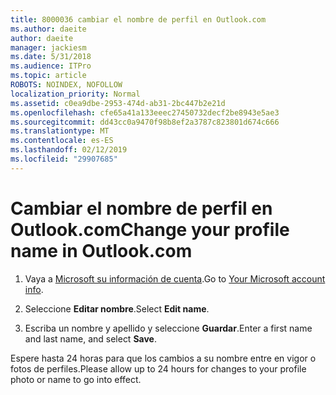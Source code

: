```yaml
---
title: 8000036 cambiar el nombre de perfil en Outlook.com
ms.author: daeite
author: daeite
manager: jackiesm
ms.date: 5/31/2018
ms.audience: ITPro
ms.topic: article
ROBOTS: NOINDEX, NOFOLLOW
localization_priority: Normal
ms.assetid: c0ea9dbe-2953-474d-ab31-2bc447b2e21d
ms.openlocfilehash: cfe65a41a133eeec27450732decf2be8943e5ae3
ms.sourcegitcommit: dd43cc0a9470f98b8ef2a3787c823801d674c666
ms.translationtype: MT
ms.contentlocale: es-ES
ms.lasthandoff: 02/12/2019
ms.locfileid: "29907685"
---
```

# <a name="change-your-profile-name-in-outlookcom"></a><span data-ttu-id="9e5f7-102">Cambiar el nombre de perfil en Outlook.com</span><span class="sxs-lookup"><span data-stu-id="9e5f7-102">Change your profile name in Outlook.com</span></span>

1. <span data-ttu-id="9e5f7-103">Vaya a [Microsoft su información de cuenta](https://go.microsoft.com/fwlink/p/?linkid=860841).</span><span class="sxs-lookup"><span data-stu-id="9e5f7-103">Go to [Your Microsoft account info](https://go.microsoft.com/fwlink/p/?linkid=860841).</span></span>
    
2. <span data-ttu-id="9e5f7-104">Seleccione **Editar nombre**.</span><span class="sxs-lookup"><span data-stu-id="9e5f7-104">Select **Edit name**.</span></span> 
    
3. <span data-ttu-id="9e5f7-105">Escriba un nombre y apellido y seleccione **Guardar**.</span><span class="sxs-lookup"><span data-stu-id="9e5f7-105">Enter a first name and last name, and select **Save**.</span></span> 
    
<span data-ttu-id="9e5f7-106">Espere hasta 24 horas para que los cambios a su nombre entre en vigor o fotos de perfiles.</span><span class="sxs-lookup"><span data-stu-id="9e5f7-106">Please allow up to 24 hours for changes to your profile photo or name to go into effect.</span></span>
  

